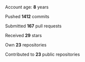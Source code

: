 Account age: **8** years

Pushed **1412** commits

Submitted **167** pull requests

Received **29** stars

Own **23** repositories

Contributed to **23** public repositories
